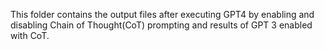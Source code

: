 This folder contains the output files after executing GPT4 by enabling and disabling Chain of Thought(CoT) prompting and results of GPT 3 enabled with CoT.
